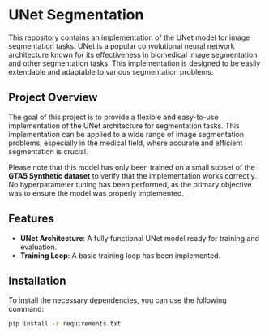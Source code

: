 # UNet Segmentation

This repository contains an implementation of the UNet model for image segmentation tasks. UNet is a popular convolutional neural network architecture known for its effectiveness in biomedical image segmentation and other segmentation tasks. This implementation is designed to be easily extendable and adaptable to various segmentation problems.

## Project Overview

The goal of this project is to provide a flexible and easy-to-use implementation of the UNet architecture for segmentation tasks. This implementation can be applied to a wide range of image segmentation problems, especially in the medical field, where accurate and efficient segmentation is crucial.

Please note that this model has only been trained on a small subset of the **GTA5 Synthetic dataset** to verify that the implementation works correctly. No hyperparameter tuning has been performed, as the primary objective was to ensure the model was properly implemented.

## Features

- **UNet Architecture**: A fully functional UNet model ready for training and evaluation.
- **Training Loop**: A basic training loop has been implemented.

## Installation

To install the necessary dependencies, you can use the following command:

```bash
pip install -r requirements.txt

